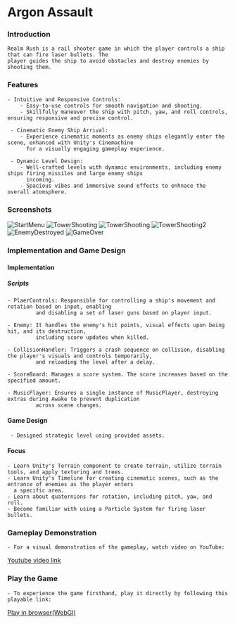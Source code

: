 # Argon Assault

### Introduction
    Realm Rush is a rail shooter game in which the player controls a ship that can fire laser bullets. The 
    player guides the ship to avoid obstacles and destroy enemies by shooting them.

### Features
    - Intuitive and Responsive Controls:
        - Easy-to-use controls for smooth navigation and shooting.
        - Skillfully maneuver the ship with pitch, yaw, and roll controls, ensuring responsive and precise control.
        
     - Cinematic Enemy Ship Arrival:
        - Experience cinematic moments as enemy ships elegantly enter the scene, enhanced with Unity's Cinemachine
          for a visually engaging gameplay experience.
          
     - Dynamic Level Design: 
        - Well-crafted levels with dynamic environments, including enemy ships firing missiles and large enemy ships
          incoming.
        - Spacious vibes and immersive sound effects to enhnace the overall atomsphere.
    
### Screenshots

   ![StartMenu](./Screenshots/MainMenu.png)
   ![TowerShooting](./Screenshots/TowerShooting4.png)
   ![TowerShooting](./Screenshots/TowerShooting.png)
   ![TowerShooting2](./Screenshots/TowerShooting2.png)
   ![EnemyDestroyed](./Screenshots/EnemyDestroyed.png)
   ![GameOver](./Screenshots/GameOver.png)

   
### Implementation and Game Design
#### Implementation
##### Scripts
    - PlaerControls: Responsible for controlling a ship's movement and rotation based on input, enabling 
             and disabling a set of laser guns based on player input.
    
    - Enemy: It handles the enemy's hit points, visual effects upon being hit, and its destruction,
             including score updates when killed.
                  
    - CollisionHandler: Triggers a crash sequence on collision, disabling the player's visuals and controls temporarily,
             and reloading the level after a delay.
             
    - ScoreBoard: Manages a score system. The score increases based on the specified amount.
    
    - MusicPlayer: Ensures a single instance of MusicPlayer, destroying extras during Awake to prevent duplication 
             across scene changes.

 
 #### Game Design
     - Designed strategic level using provided assets.
       
#### Focus
    - Learn Unity's Terrain component to create terrain, utilize terrain tools, and apply texturing and trees.
    - Learn Unity's Timeline for creating cinematic scenes, such as the entrance of enemies as the player enters 
      a specific area.
    - Learn about quaternions for rotation, including pitch, yaw, and roll.
    - Become familiar with using a Particle System for firing laser bullets.
    
### Gameplay Demonstration
    - For a visual demonstration of the gameplay, watch video on YouTube:
 [Youtube video link](https://youtu.be/iecopYTLx58)

### Play the Game
    - To experience the game firsthand, play it directly by following this playable link:
[Play in browser(WebGl)](https://rahul-pargi.itch.io/argon-assault)
